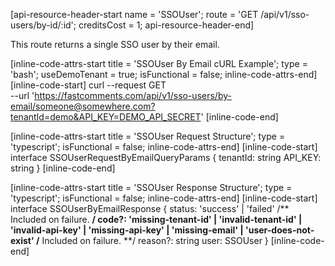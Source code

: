 [api-resource-header-start name = 'SSOUser'; route = 'GET /api/v1/sso-users/by-id/:id'; creditsCost = 1; api-resource-header-end]

This route returns a single SSO user by their email.

[inline-code-attrs-start title = 'SSOUser By Email cURL Example'; type = 'bash'; useDemoTenant = true; isFunctional = false; inline-code-attrs-end]
[inline-code-start]
curl --request GET \
  --url 'https://fastcomments.com/api/v1/sso-users/by-email/someone@somewhere.com?tenantId=demo&API_KEY=DEMO_API_SECRET'
[inline-code-end]

[inline-code-attrs-start title = 'SSOUser Request Structure'; type = 'typescript'; isFunctional = false; inline-code-attrs-end]
[inline-code-start]
interface SSOUserRequestByEmailQueryParams {
    tenantId: string
    API_KEY: string
}
[inline-code-end]

[inline-code-attrs-start title = 'SSOUser Response Structure'; type = 'typescript'; isFunctional = false; inline-code-attrs-end]
[inline-code-start]
interface SSOUserByEmailResponse {
    status: 'success' | 'failed'
    /** Included on failure. **/
    code?: 'missing-tenant-id' | 'invalid-tenant-id' | 'invalid-api-key' | 'missing-api-key' | 'missing-email' | 'user-does-not-exist'
    /** Included on failure. **/
    reason?: string
    user: SSOUser
}
[inline-code-end]
